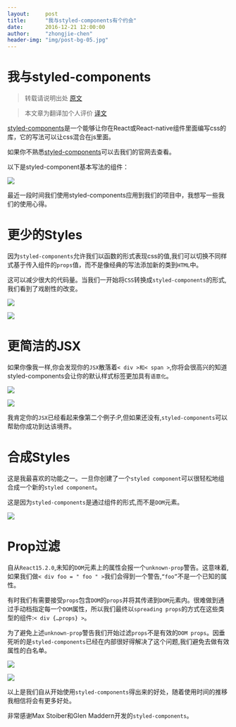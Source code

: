 ```yaml
---
layout:     post
title:      "我与styled-components有个约会"
date:       2016-12-21 12:00:00
author:     "zhongjie-chen"
header-img: "img/post-bg-05.jpg"
---
```


# 我与styled-components

> 转载请说明出处 [原文]()

> 本文章为翻译加个人评价 [译文](https://medium.com/@jamiedixon/styled-components-production-patterns-c22e24b1d896#.9q4p5gejo)

[styled-components](https://styled-components.com/)是一个能够让你在React或React-native组件里面编写css的库，它的写法可以让css混合在js里面。

如果你不熟悉[styled-components](https://styled-components.com/)可以去我们的官网去查看。

以下是styled-component基本写法的组件：

![](../img/sc_1.png)

最近一段时间我们使用styled-components应用到我们的项目中，我想写一些我们的使用心得。

# 更少的Styles

因为`styled-components`允许我们以函数的形式表现css的值,我们可以切换不同样式基于传入组件的`props`值，而不是像经典的写法添加新的类到`HTML`中。

这可以减少很大的代码量。当我们一开始将`CSS`转换成`styled-components`的形式,我们看到了戏剧性的改变。

![](../img/sc_2.png)

![](../img/sc_3.png)

# 更简洁的JSX

如果你像我一样,你会发现你的`JSX`散落着`< div >和< span >`,你将会很高兴的知道styled-components会让你的默认样式标签更加具有`语意化`。

![](../img/sc_4.png)

![](../img/sc_5.png)

我肯定你的`JSX`已经看起来像第二个例子:P,但如果还没有,`styled-components`可以帮助你成功到达该境界。

# 合成Styles

这是我最喜欢的功能之一。一旦你创建了一个`styled component`可以很轻松地组合成一个新的`styled component`。

这是因为`styled-components`是通过组件的形式,而不是`DOM`元素。

![](../img/sc_6.png)

# Prop过滤

自从`React15.2.0`,未知的`DOM`元素上的属性会报一个`unknown-prop`警告。这意味着,如果我们做``< div foo = " foo " >``我们会得到一个警告,``“foo”``不是一个已知的属性。

有时我们有需要接受`props`包含`DOM`的`props`并将其传递到`DOM`元素内。很难做到通过手动档指定每一个`DOM`属性，所以我们最终以`spreading props`的方式在这些类型的组件:``< div {…props} >``。

为了避免上述`unknown-prop`警告我们开始过滤`props`不是有效的`DOM props`。因垂死听的是`styled-components`已经在内部很好得解决了这个问题,我们避免去做有效属性的白名单。

![](../img/sc_7.png)

![](../img/sc_8.png)

以上是我们自从开始使用`styled-components`得出来的好处，随着使用时间的推移我相信将会有更多好处。

非常感谢Max Stoiber和Glen Maddern开发的`styled-components`。
